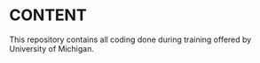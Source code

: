 # CONTENT
This repository contains all coding done during training offered by University of Michigan.
